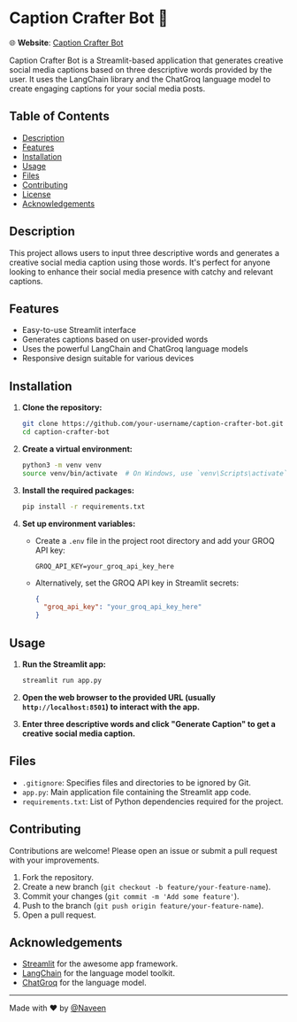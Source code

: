 # Caption Crafter Bot 🤖
🌐 **Website**: [Caption Crafter Bot](https://captioncrafter.streamlit.app/)

Caption Crafter Bot is a Streamlit-based application that generates creative social media captions based on three descriptive words provided by the user. It uses the LangChain library and the ChatGroq language model to create engaging captions for your social media posts.

## Table of Contents

- [Description](#description)
- [Features](#features)
- [Installation](#installation)
- [Usage](#usage)
- [Files](#files)
- [Contributing](#contributing)
- [License](#license)
- [Acknowledgements](#acknowledgements)

## Description

This project allows users to input three descriptive words and generates a creative social media caption using those words. It's perfect for anyone looking to enhance their social media presence with catchy and relevant captions.

## Features

- Easy-to-use Streamlit interface
- Generates captions based on user-provided words
- Uses the powerful LangChain and ChatGroq language models
- Responsive design suitable for various devices

## Installation

1. **Clone the repository:**
    ```bash
    git clone https://github.com/your-username/caption-crafter-bot.git
    cd caption-crafter-bot
    ```

2. **Create a virtual environment:**
    ```bash
    python3 -m venv venv
    source venv/bin/activate  # On Windows, use `venv\Scripts\activate`
    ```

3. **Install the required packages:**
    ```bash
    pip install -r requirements.txt
    ```

4. **Set up environment variables:**
    - Create a `.env` file in the project root directory and add your GROQ API key:
      ```env
      GROQ_API_KEY=your_groq_api_key_here
      ```

    - Alternatively, set the GROQ API key in Streamlit secrets:
      ```json
      {
        "groq_api_key": "your_groq_api_key_here"
      }
      ```

## Usage

1. **Run the Streamlit app:**
    ```bash
    streamlit run app.py
    ```

2. **Open the web browser to the provided URL (usually `http://localhost:8501`) to interact with the app.**

3. **Enter three descriptive words and click "Generate Caption" to get a creative social media caption.**

## Files

- `.gitignore`: Specifies files and directories to be ignored by Git.
- `app.py`: Main application file containing the Streamlit app code.
- `requirements.txt`: List of Python dependencies required for the project.

## Contributing

Contributions are welcome! Please open an issue or submit a pull request with your improvements.

1. Fork the repository.
2. Create a new branch (`git checkout -b feature/your-feature-name`).
3. Commit your changes (`git commit -m 'Add some feature'`).
4. Push to the branch (`git push origin feature/your-feature-name`).
5. Open a pull request.

## Acknowledgements

- [Streamlit](https://streamlit.io/) for the awesome app framework.
- [LangChain](https://github.com/hwchase17/langchain) for the language model toolkit.
- [ChatGroq](https://www.groq.com/) for the language model.

---

Made with ❤️ by [@Naveen](https://github.com/naveen3830)
